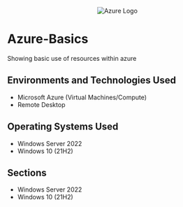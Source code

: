 <p align="center">
<img src="https://i.imgur.com/5vW28rb.png" alt="Azure Logo"/>
</p>

# Azure-Basics
Showing basic use of resources within azure

<h2>Environments and Technologies Used</h2>

- Microsoft Azure (Virtual Machines/Compute)
- Remote Desktop

<h2>Operating Systems Used </h2>

- Windows Server 2022
- Windows 10 (21H2)

<h2>Sections</h2>

- Windows Server 2022
- Windows 10 (21H2)
